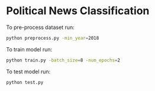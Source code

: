 # Political News Classification

To pre-process dataset run:
```bash
python preprocess.py -min_year=2018
```

To train model run:
```bash
python train.py -batch_size=8 -num_epochs=2
```

To test model run:
```bash
python test.py
```
